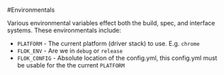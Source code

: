 #Environmentals

Various environmental variables effect both the build, spec, and interface systems.  These environmentals include:
  * `PLATFORM` - The current platform (driver stack) to use. E.g. `chrome`
  * `FLOK_ENV` - Are we in `debug` or `release`
  * `FLOK_CONFIG` - Absolute location of the config.yml, this config.yml must be usable for the the current `PLATFORM`
